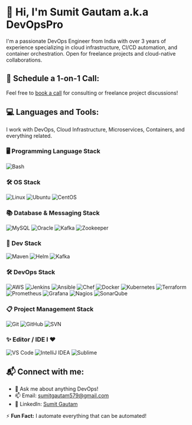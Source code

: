 # 👋 Hi, I'm Sumit Gautam a.k.a DevOpsPro

I'm a passionate DevOps Engineer from India with over 3 years of experience specializing in cloud infrastructure, CI/CD automation, and container orchestration. Open for freelance projects and cloud-native collaborations.

## 🚀 Schedule a 1-on-1 Call:
Feel free to [book a call](mailto:sumitgautam579@gmail.com) for consulting or freelance project discussions!

## 💻 Languages and Tools:
I work with DevOps, Cloud Infrastructure, Microservices, Containers, and everything related.

### 🖥️ Programming Language Stack
![Bash](https://img.shields.io/badge/bash-%23121011.svg?style=for-the-badge&logo=gnu-bash&logoColor=white)

### 🛠️ OS Stack
![Linux](https://img.shields.io/badge/Linux-FCC624?style=for-the-badge&logo=linux&logoColor=black)
![Ubuntu](https://img.shields.io/badge/Ubuntu-E95420?style=for-the-badge&logo=ubuntu&logoColor=white)
![CentOS](https://img.shields.io/badge/CentOS-262577?style=for-the-badge&logo=CentOS&logoColor=white)

### 📚 Database & Messaging Stack
![MySQL](https://img.shields.io/badge/mysql-4479A1.svg?style=for-the-badge&logo=mysql&logoColor=white)
![Oracle](https://img.shields.io/badge/Oracle-F80000?style=for-the-badge&logo=oracle&logoColor=white)
![Kafka](https://img.shields.io/badge/Apache%20Kafka-231F20?style=for-the-badge&logo=apachekafka&logoColor=white)
![Zookeeper](https://img.shields.io/badge/Zookeeper-47A248?style=for-the-badge&logo=apachezookeeper&logoColor=white)

### 🔧 Dev Stack
![Maven](https://img.shields.io/badge/Apache%20Maven-C71A36?style=for-the-badge&logo=Apache%20Maven&logoColor=white)
![Helm](https://img.shields.io/badge/Helm-0F1689?style=for-the-badge&logo=Helm&logoColor=white)
![Kafka](https://img.shields.io/badge/Apache%20Kafka-231F20?style=for-the-badge&logo=apachekafka&logoColor=white)

### 🛠️ DevOps Stack
![AWS](https://img.shields.io/badge/AWS-232F3E?style=for-the-badge&logo=amazon-aws&logoColor=white)
![Jenkins](https://img.shields.io/badge/Jenkins-D24939.svg?style=for-the-badge&logo=Jenkins&logoColor=white)
![Ansible](https://img.shields.io/badge/Ansible-EE0000.svg?style=for-the-badge&logo=Ansible&logoColor=white)
![Chef](https://img.shields.io/badge/Chef-F09820.svg?style=for-the-badge&logo=Chef&logoColor=white)
![Docker](https://img.shields.io/badge/docker-2496ED.svg?style=for-the-badge&logo=docker&logoColor=white)
![Kubernetes](https://img.shields.io/badge/Kubernetes-326CE5.svg?style=for-the-badge&logo=Kubernetes&logoColor=white)
![Terraform](https://img.shields.io/badge/Terraform-7B42BC.svg?style=for-the-badge&logo=Terraform&logoColor=white)
![Prometheus](https://img.shields.io/badge/Prometheus-E6522C.svg?style=for-the-badge&logo=Prometheus&logoColor=white)
![Grafana](https://img.shields.io/badge/Grafana-F46800.svg?style=for-the-badge&logo=Grafana&logoColor=white)
![Nagios](https://img.shields.io/badge/Nagios-000000.svg?style=for-the-badge&logo=Nagios&logoColor=white)
![SonarQube](https://img.shields.io/badge/SonarQube-4E9BCD.svg?style=for-the-badge&logo=SonarQube&logoColor=white)

### 📋 Project Management Stack
![Git](https://img.shields.io/badge/git-F05032.svg?style=for-the-badge&logo=git&logoColor=white)
![GitHub](https://img.shields.io/badge/github-181717.svg?style=for-the-badge&logo=github&logoColor=white)
![SVN](https://img.shields.io/badge/Subversion-809CC9.svg?style=for-the-badge&logo=Subversion&logoColor=white)

### ✨ Editor / IDE I ❤️
![VS Code](https://img.shields.io/badge/VSCode-007ACC.svg?style=for-the-badge&logo=Visual%20Studio%20Code&logoColor=white)
![IntelliJ IDEA](https://img.shields.io/badge/IntelliJ%20IDEA-000000.svg?style=for-the-badge&logo=intellijidea&logoColor=white)
![Sublime](https://img.shields.io/badge/Sublime%20Text-FF9800.svg?style=for-the-badge&logo=Sublime%20Text&logoColor=white)

## 📬 Connect with me:
- 💬 Ask me about anything DevOps!
- 📫 Email: [sumitgautam579@gmail.com](mailto:sumitgautam579@gmail.com)
- 🔗 LinkedIn: [Sumit Gautam](https://www.linkedin.com/in/sumitgautam95783)

⚡ **Fun Fact:** I automate everything that can be automated!

